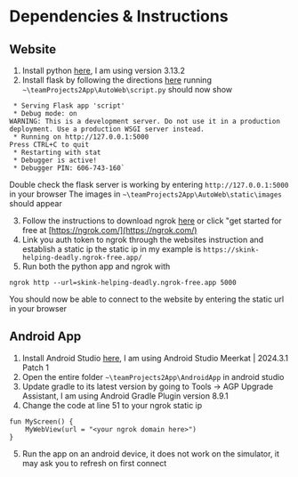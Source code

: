 # Dependencies & Instructions
## Website
1. Install python [here](https://www.python.org/downloads/), I am using version 3.13.2
2. Install flask by following the directions [here](https://flask.palletsprojects.com/en/stable/installation/)
running `~\teamProjects2App\AutoWeb\script.py` should now show
```
 * Serving Flask app 'script'
 * Debug mode: on
WARNING: This is a development server. Do not use it in a production deployment. Use a production WSGI server instead.
 * Running on http://127.0.0.1:5000
Press CTRL+C to quit
 * Restarting with stat
 * Debugger is active!
 * Debugger PIN: 606-743-160`
```
Double check the flask server is working by entering `http://127.0.0.1:5000` in your browser
The images in `~\teamProjects2App\AutoWeb\static\images` should appear

3. Follow the instructions to download ngrok [here](https://dashboard.ngrok.com/signup?ref=home-hero) or click "get started for free at [https://ngrok.com/](https://ngrok.com/)
4. Link you auth token to ngrok through the websites instruction and establish a static ip
the static ip in my example is `https://skink-helping-deadly.ngrok-free.app/`
5. Run both the python app and ngrok with
```
ngrok http --url=skink-helping-deadly.ngrok-free.app 5000
```
You should now be able to connect to the website by entering the static url in your browser

## Android App
1. Install Android Studio [here](https://developer.android.com/studio), I am using Android Studio Meerkat | 2024.3.1 Patch 1
2. Open the entire folder `~\teamProjects2App\AndroidApp` in android studio
3. Update gradle to its latest version by going to Tools -> AGP Upgrade Assistant, I am using Android Gradle Plugin version 8.9.1
4. Change the code at line 51 to your ngrok static ip
```
fun MyScreen() {
    MyWebView(url = "<your ngrok domain here>")
}
```
5. Run the app on an android device, it does not work on the simulator, it may ask you to refresh on first connect
